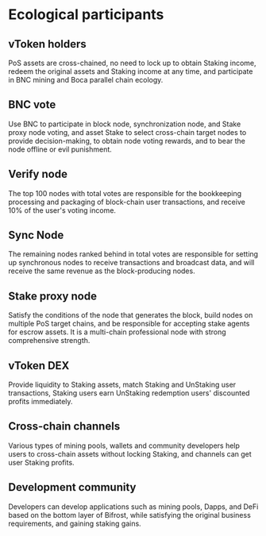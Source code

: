 # Ecological participants
## vToken holders
PoS assets are cross-chained, no need to lock up to obtain Staking income, redeem the original assets and Staking income at any time, and participate in BNC mining and Boca parallel chain ecology.

## BNC vote
Use BNC to participate in block node, synchronization node, and Stake proxy node voting, and asset Stake to select cross-chain target nodes to provide decision-making, to obtain node voting rewards, and to bear the node offline or evil punishment.

## Verify node
The top 100 nodes with total votes are responsible for the bookkeeping processing and packaging of block-chain user transactions, and receive 10% of the user's voting income.

## Sync Node
The remaining nodes ranked behind in total votes are responsible for setting up synchronous nodes to receive transactions and broadcast data, and will receive the same revenue as the block-producing nodes.

## Stake proxy node
Satisfy the conditions of the node that generates the block, build nodes on multiple PoS target chains, and be responsible for accepting stake agents for escrow assets. It is a multi-chain professional node with strong comprehensive strength.

## vToken DEX
Provide liquidity to Staking assets, match Staking and UnStaking user transactions, Staking users earn UnStaking redemption users' discounted profits immediately.

## Cross-chain channels
Various types of mining pools, wallets and community developers help users to cross-chain assets without locking Staking, and channels can get user Staking profits.

## Development community
Developers can develop applications such as mining pools, Dapps, and DeFi based on the bottom layer of Bifrost, while satisfying the original business requirements, and gaining staking gains.